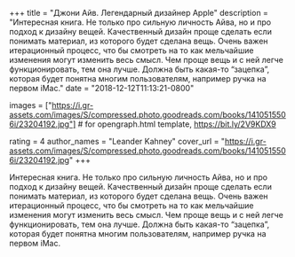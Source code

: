 
+++
title = "Джони Айв. Легендарный дизайнер Apple"
description = "Интересная книга. Не только про сильную личность Айва, но и про подход к дизайну вещей. Качественный дизайн проще сделать если понимать материал, из которого будет сделана вещь. Очень важен итерационный процесс, что бы смотреть на то как мельчайшие изменения могут изменить весь смысл. Чем проще вещь и с ней легче функционировать, тем она лучше. Должна быть какая-то “зацепка”, которая будет понятна многим пользователям, например ручка на первом iMac."
date = "2018-12-12T11:13:21-0800"

images = ["https://i.gr-assets.com/images/S/compressed.photo.goodreads.com/books/1410515506i/23204192.jpg"]  # for opengraph.html template, https://bit.ly/2V9KDX9

rating = 4
author_names = "Leander Kahney"
cover_url = "https://i.gr-assets.com/images/S/compressed.photo.goodreads.com/books/1410515506i/23204192.jpg"
+++

Интересная книга. Не только про сильную личность Айва, но и про подход к дизайну вещей. Качественный дизайн проще сделать если понимать материал, из которого будет сделана вещь. Очень важен итерационный процесс, что бы смотреть на то как мельчайшие изменения могут изменить весь смысл. Чем проще вещь и с ней легче функционировать, тем она лучше. Должна быть какая-то “зацепка”, которая будет понятна многим пользователям, например ручка на первом iMac.
